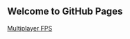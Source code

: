 ## Welcome to GitHub Pages

[Multiplayer FPS](http://htmlpreview.github.io/?https://github.com/WormChickenWizard/WormChickenWizard.github.io/blob/master/Multiplayer-FPS/index.html)

